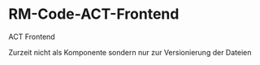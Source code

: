 # RM-Code-ACT-Frontend
ACT Frontend 

Zurzeit nicht als Komponente sondern nur zur Versionierung der Dateien
